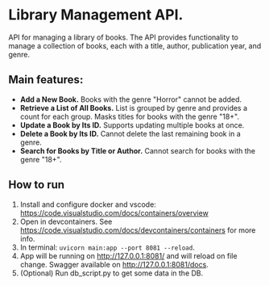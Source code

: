 # Library Management API.

API for managing a library of books. The API provides functionality to manage a collection of books, each with a title, author, publication year, and genre.

## Main features:

- **Add a New Book.** Books with the genre "Horror" cannot be added.
- **Retrieve a List of All Books.** List is grouped by genre and provides a count for each group. Masks titles for books with the genre "18+".
- **Update a Book by Its ID.** Supports updating multiple books at once.
- **Delete a Book by Its ID.** Cannot delete the last remaining book in a genre.
- **Search for Books by Title or Author.** Cannot search for books with the genre "18+".
 
## How to run

1. Install and configure docker and vscode: https://code.visualstudio.com/docs/containers/overview
2. Open in devcontainers. See https://code.visualstudio.com/docs/devcontainers/containers for more info.
3. In terminal: `uvicorn main:app --port 8081 --reload`. 
4. App will be running on http://127.0.0.1:8081/ and will reload on file change. Swagger available on http://127.0.0.1:8081/docs.
5. (Optional) Run db_script.py to get some data in the DB.



